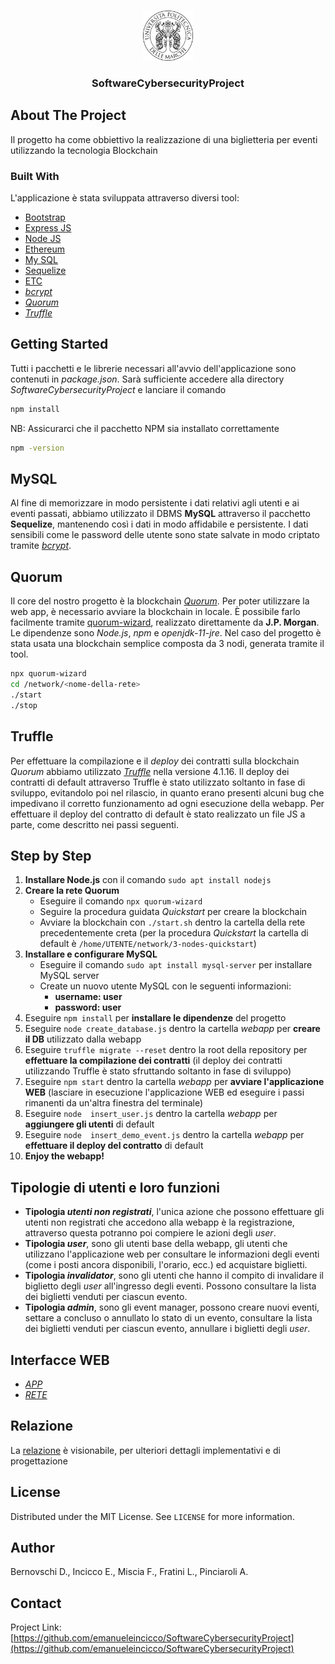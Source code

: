 

<!-- PROJECT LOGO -->
<br />
<p align="center">
  <a href="https://github.com/emanueleincicco/SoftwareCybersecurityProject/">
    <img src="logounivpm.png" alt="Logo" width="80" height="80">
  </a>

  <h3 align="center">SoftwareCybersecurityProject</h3>
</p>


<!-- ABOUT THE PROJECT -->
## About The Project

Il progetto ha come obbiettivo la realizzazione di una biglietteria per eventi utilizzando la tecnologia Blockchain

### Built With

L'applicazione è stata sviluppata attraverso diversi tool: 
* [Bootstrap](https://getbootstrap.com)
* [Express JS](https://expressjs.com)
* [Node JS](https://nodejs.org/en/)
* [Ethereum](https://ethereum.org/en/)
* [My SQL](https://www.mysql.com)
* [Sequelize](https://sequelize.org/)
* [ETC](www.google.com)
* [*bcrypt*](https://it.wikipedia.org/wiki/Bcrypt)
* [*Quorum*](https://www.goquorum.com/)
* [*Truffle*](https://www.trufflesuite.com/)


## Getting Started

Tutti i pacchetti e le librerie necessari all'avvio dell'applicazione sono contenuti in *package.json*. Sarà sufficiente accedere alla directory *SoftwareCybersecurityProject* e lanciare il comando
```bash
npm install 
```
NB: Assicurarci che il pacchetto NPM sia installato correttamente
```bash
npm -version
```

## MySQL 

Al fine di memorizzare in modo persistente i dati relativi agli utenti e ai eventi passati, abbiamo utilizzato il DBMS **MySQL** attraverso il pacchetto **Sequelize**, mantenendo così i dati in modo affidabile e persistente. I dati sensibili come le password delle utente sono state salvate in modo criptato tramite  [*bcrypt*](https://it.wikipedia.org/wiki/Bcrypt). 

## Quorum

Il core del nostro progetto è la blockchain [*Quorum*](https://www.goquorum.com/). Per poter utilizzare la web app, è necessario avviare la blockchain in locale. È possibile farlo facilmente tramite [quorum-wizard](https://github.com/jpmorganchase/quorum-wizard), realizzato direttamente da **J.P. Morgan**. Le dipendenze sono *Node.js*, *npm* e *openjdk-11-jre*. Nel caso del progetto è stata usata una blockchain semplice composta da 3 nodi, generata tramite il tool.

```bash
npx quorum-wizard 
cd /network/<nome-della-rete>
./start 
./stop
```

## Truffle

Per effettuare la compilazione e il *deploy* dei contratti sulla blockchain *Quorum* abbiamo utilizzato [*Truffle*](https://www.trufflesuite.com/) nella versione 4.1.16. 
Il deploy dei contratti di default attraverso Truffle è stato utilizzato soltanto in fase di sviluppo, evitandolo poi nel rilascio, in quanto erano presenti alcuni bug che impedivano il corretto funzionamento ad ogni esecuzione della webapp. Per effettuare il deploy del contratto di default è stato realizzato un file JS a parte, come descritto nei passi seguenti.

## Step by Step 

1. **Installare Node.js** con il comando `sudo apt install nodejs`
2. **Creare la rete Quorum** 
	- Eseguire il comando `npx quorum-wizard`
	- Seguire la procedura guidata *Quickstart* per creare la blockchain
	- Avviare la blockchain con `./start.sh` dentro la cartella della rete precedentemente creta (per la procedura *Quickstart* la cartella di default è `/home/UTENTE/network/3-nodes-quickstart`)
3. **Installare e configurare MySQL**
	- Eseguire il comando `sudo apt install mysql-server` per installare MySQL server
	- Create un nuovo utente MySQL con le seguenti informazioni: 
		- **username: user** 
		- **password: user**
4. Eseguire `npm install` per **installare le dipendenze** del progetto
5. Eseguire `node create_database.js` dentro la cartella *webapp* per **creare il DB** utilizzato dalla webapp
6. Eseguire `truffle migrate --reset` dentro la root della repository per **effettuare la compilazione dei contratti** (il deploy dei contratti utilizzando Truffle è stato sfruttando soltanto in fase di sviluppo)
7. Eseguire `npm start` dentro la cartella *webapp* per **avviare l'applicazione WEB** (lasciare in esecuzione l'applicazione WEB ed eseguire i passi rimanenti da un'altra finestra del terminale)
8. Eseguire `node  insert_user.js` dentro la cartella *webapp* per **aggiungere gli utenti** di default
9. Eseguire `node  insert_demo_event.js` dentro la cartella *webapp* per **effettuare il deploy del contratto** di default
10. **Enjoy the webapp!**

## Tipologie di utenti e loro funzioni

- **Tipologia *utenti non registrati***, l'unica azione che possono effettuare gli utenti non registrati che accedono alla webapp è la registrazione, attraverso questa potranno poi compiere le azioni degli *user*.
- **Tipologia *user***, sono gli utenti base della webapp, gli utenti che utilizzano l'applicazione web per consultare le informazioni degli eventi (come i posti ancora disponibili, l'orario, ecc.) ed acquistare biglietti.
- **Tipologia *invalidator***, sono gli utenti che hanno il compito di invalidare il biglietto degli *user* all'ingresso degli eventi. Possono consultare la lista dei biglietti venduti per ciascun evento.
- **Tipologia *admin***, sono gli event manager, possono creare nuovi eventi, settare a concluso o annullato lo stato di un evento, consultare la lista dei biglietti venduti per ciascun evento, annullare i biglietti degli *user*.

## Interfacce WEB 

* [*APP*](http://localhost:3000)
* [*RETE*](http://localhost:8999)

## Relazione 

La [relazione](https://github.com/emanueleincicco/SoftwareCybersecurityProject/blob/616177e300f6c792e7a7eb1dbab916a624edea31/Relazione_Cyber_Security.pdf) è visionabile, per ulteriori dettagli implementativi e di progettazione 


## License

Distributed under the MIT License. See `LICENSE` for more information.

## Author 
Bernovschi D., Incicco E., Miscia F., Fratini L., Pinciaroli A. 


## Contact

Project Link: [https://github.com/emanueleincicco/SoftwareCybersecurityProject](https://github.com/emanueleincicco/SoftwareCybersecurityProject)






